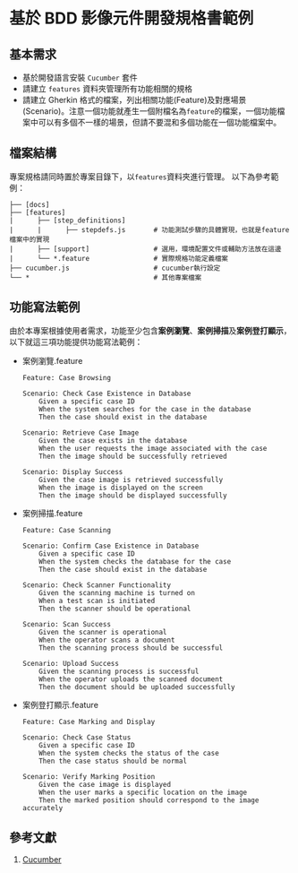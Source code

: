# 基於 BDD 影像元件開發規格書範例

## 基本需求

- 基於開發語言安裝 `Cucumber` 套件
- 請建立 `features` 資料夾管理所有功能相關的規格
- 請建立 Gherkin 格式的檔案，列出相關功能(Feature)及對應場景(Scenario)。注意一個功能就產生一個附檔名為`feature`的檔案，一個功能檔案中可以有多個不一樣的場景，但請不要混和多個功能在一個功能檔案中。

## 檔案結構

專案規格請同時置於專案目錄下，以`features`資料夾進行管理。
以下為參考範例：

```
├── [docs]
├── [features]
|      ├── [step_definitions]
|      |      ├── stepdefs.js       # 功能測試步驟的具體實現，也就是feature檔案中的實現
|      ├── [support]                # 選用，環境配置文件或輔助方法放在這邊
|      └── *.feature                # 實際規格功能定義檔案
├── cucumber.js                     # cucumber執行設定
└── *                               # 其他專案檔案
```

## 功能寫法範例

由於本專案根據使用者需求，功能至少包含**案例瀏覽**、**案例掃描**及**案例登打顯示**，以下就這三項功能提供功能寫法範例：

- 案例瀏覽.feature

  ```
  Feature: Case Browsing

  Scenario: Check Case Existence in Database
      Given a specific case ID
      When the system searches for the case in the database
      Then the case should exist in the database

  Scenario: Retrieve Case Image
      Given the case exists in the database
      When the user requests the image associated with the case
      Then the image should be successfully retrieved

  Scenario: Display Success
      Given the case image is retrieved successfully
      When the image is displayed on the screen
      Then the image should be displayed successfully
  ```

- 案例掃描.feature

  ```
  Feature: Case Scanning

  Scenario: Confirm Case Existence in Database
      Given a specific case ID
      When the system checks the database for the case
      Then the case should exist in the database

  Scenario: Check Scanner Functionality
      Given the scanning machine is turned on
      When a test scan is initiated
      Then the scanner should be operational

  Scenario: Scan Success
      Given the scanner is operational
      When the operator scans a document
      Then the scanning process should be successful

  Scenario: Upload Success
      Given the scanning process is successful
      When the operator uploads the scanned document
      Then the document should be uploaded successfully
  ```

- 案例登打顯示.feature

  ```
  Feature: Case Marking and Display

  Scenario: Check Case Status
      Given a specific case ID
      When the system checks the status of the case
      Then the case status should be normal

  Scenario: Verify Marking Position
      Given the case image is displayed
      When the user marks a specific location on the image
      Then the marked position should correspond to the image accurately
  ```

## 參考文獻

1. [Cucumber](https://cucumber.io/)
